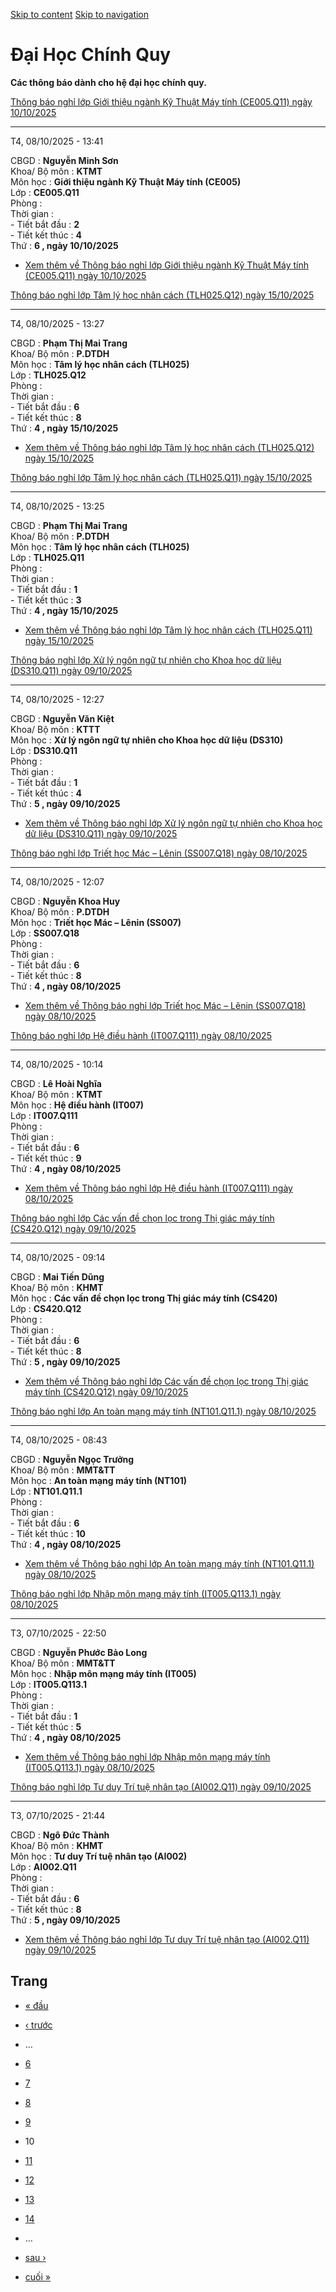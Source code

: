 [Skip to content](https://daa.uit.edu.vn/thongbaochinhquy?page=9#main)
 [Skip to navigation](https://daa.uit.edu.vn/thongbaochinhquy?page=9#main-nav)

Đại Học Chính Quy
=================

**Các thông báo dành cho hệ đại học chính quy.**

[Thông báo nghỉ lớp Giới thiệu ngành Kỹ Thuật Máy tính (CE005.Q11) ngày 10/10/2025](https://daa.uit.edu.vn/node/36677)

-----------------------------------------------------------------------------------------------------------------------

T4, 08/10/2025 - 13:41

CBGD : **Nguyễn Minh Sơn**  
Khoa/ Bộ môn : **KTMT**  
Môn học : **Giới thiệu ngành Kỹ Thuật Máy tính (CE005)**  
Lớp : **CE005.Q11**  
Phòng :  
Thời gian :  
\- Tiết bắt đầu : **2**  
\- Tiết kết thúc : **4**  
Thứ : **6 , ngày 10/10/2025**

*   [Xem thêm về Thông báo nghỉ lớp Giới thiệu ngành Kỹ Thuật Máy tính (CE005.Q11) ngày 10/10/2025](https://daa.uit.edu.vn/node/36677 "Thông báo nghỉ lớp Giới thiệu ngành Kỹ Thuật Máy tính (CE005.Q11) ngày 10/10/2025")
    

[Thông báo nghỉ lớp Tâm lý học nhân cách (TLH025.Q12) ngày 15/10/2025](https://daa.uit.edu.vn/node/36676)

----------------------------------------------------------------------------------------------------------

T4, 08/10/2025 - 13:27

CBGD : **Phạm Thị Mai Trang**  
Khoa/ Bộ môn : **P.DTDH**  
Môn học : **Tâm lý học nhân cách (TLH025)**  
Lớp : **TLH025.Q12**  
Phòng :  
Thời gian :  
\- Tiết bắt đầu : **6**  
\- Tiết kết thúc : **8**  
Thứ : **4 , ngày 15/10/2025**

*   [Xem thêm về Thông báo nghỉ lớp Tâm lý học nhân cách (TLH025.Q12) ngày 15/10/2025](https://daa.uit.edu.vn/node/36676 "Thông báo nghỉ lớp Tâm lý học nhân cách (TLH025.Q12) ngày 15/10/2025")
    

[Thông báo nghỉ lớp Tâm lý học nhân cách (TLH025.Q11) ngày 15/10/2025](https://daa.uit.edu.vn/node/36675)

----------------------------------------------------------------------------------------------------------

T4, 08/10/2025 - 13:25

CBGD : **Phạm Thị Mai Trang**  
Khoa/ Bộ môn : **P.DTDH**  
Môn học : **Tâm lý học nhân cách (TLH025)**  
Lớp : **TLH025.Q11**  
Phòng :  
Thời gian :  
\- Tiết bắt đầu : **1**  
\- Tiết kết thúc : **3**  
Thứ : **4 , ngày 15/10/2025**

*   [Xem thêm về Thông báo nghỉ lớp Tâm lý học nhân cách (TLH025.Q11) ngày 15/10/2025](https://daa.uit.edu.vn/node/36675 "Thông báo nghỉ lớp Tâm lý học nhân cách (TLH025.Q11) ngày 15/10/2025")
    

[Thông báo nghỉ lớp Xử lý ngôn ngữ tự nhiên cho Khoa học dữ liệu (DS310.Q11) ngày 09/10/2025](https://daa.uit.edu.vn/node/36674)

---------------------------------------------------------------------------------------------------------------------------------

T4, 08/10/2025 - 12:27

CBGD : **Nguyễn Văn Kiệt**  
Khoa/ Bộ môn : **KTTT**  
Môn học : **Xử lý ngôn ngữ tự nhiên cho Khoa học dữ liệu (DS310)**  
Lớp : **DS310.Q11**  
Phòng :  
Thời gian :  
\- Tiết bắt đầu : **1**  
\- Tiết kết thúc : **4**  
Thứ : **5 , ngày 09/10/2025**

*   [Xem thêm về Thông báo nghỉ lớp Xử lý ngôn ngữ tự nhiên cho Khoa học dữ liệu (DS310.Q11) ngày 09/10/2025](https://daa.uit.edu.vn/node/36674 "Thông báo nghỉ lớp Xử lý ngôn ngữ tự nhiên cho Khoa học dữ liệu (DS310.Q11) ngày 09/10/2025")
    

[Thông báo nghỉ lớp Triết học Mác – Lênin (SS007.Q18) ngày 08/10/2025](https://daa.uit.edu.vn/node/36673)

----------------------------------------------------------------------------------------------------------

T4, 08/10/2025 - 12:07

CBGD : **Nguyễn Khoa Huy**  
Khoa/ Bộ môn : **P.DTDH**  
Môn học : **Triết học Mác – Lênin (SS007)**  
Lớp : **SS007.Q18**  
Phòng :  
Thời gian :  
\- Tiết bắt đầu : **6**  
\- Tiết kết thúc : **8**  
Thứ : **4 , ngày 08/10/2025**

*   [Xem thêm về Thông báo nghỉ lớp Triết học Mác – Lênin (SS007.Q18) ngày 08/10/2025](https://daa.uit.edu.vn/node/36673 "Thông báo nghỉ lớp Triết học Mác – Lênin (SS007.Q18) ngày 08/10/2025")
    

[Thông báo nghỉ lớp Hệ điều hành (IT007.Q111) ngày 08/10/2025](https://daa.uit.edu.vn/node/36672)

--------------------------------------------------------------------------------------------------

T4, 08/10/2025 - 10:14

CBGD : **Lê Hoài Nghĩa**  
Khoa/ Bộ môn : **KTMT**  
Môn học : **Hệ điều hành (IT007)**  
Lớp : **IT007.Q111**  
Phòng :  
Thời gian :  
\- Tiết bắt đầu : **6**  
\- Tiết kết thúc : **9**  
Thứ : **4 , ngày 08/10/2025**

*   [Xem thêm về Thông báo nghỉ lớp Hệ điều hành (IT007.Q111) ngày 08/10/2025](https://daa.uit.edu.vn/node/36672 "Thông báo nghỉ lớp Hệ điều hành (IT007.Q111) ngày 08/10/2025")
    

[Thông báo nghỉ lớp Các vấn đề chọn lọc trong Thị giác máy tính (CS420.Q12) ngày 09/10/2025](https://daa.uit.edu.vn/node/36671)

--------------------------------------------------------------------------------------------------------------------------------

T4, 08/10/2025 - 09:14

CBGD : **Mai Tiến Dũng**  
Khoa/ Bộ môn : **KHMT**  
Môn học : **Các vấn đề chọn lọc trong Thị giác máy tính (CS420)**  
Lớp : **CS420.Q12**  
Phòng :  
Thời gian :  
\- Tiết bắt đầu : **6**  
\- Tiết kết thúc : **8**  
Thứ : **5 , ngày 09/10/2025**

*   [Xem thêm về Thông báo nghỉ lớp Các vấn đề chọn lọc trong Thị giác máy tính (CS420.Q12) ngày 09/10/2025](https://daa.uit.edu.vn/node/36671 "Thông báo nghỉ lớp Các vấn đề chọn lọc trong Thị giác máy tính (CS420.Q12) ngày 09/10/2025")
    

[Thông báo nghỉ lớp An toàn mạng máy tính (NT101.Q11.1) ngày 08/10/2025](https://daa.uit.edu.vn/node/36670)

------------------------------------------------------------------------------------------------------------

T4, 08/10/2025 - 08:43

CBGD : **Nguyễn Ngọc Trưởng**  
Khoa/ Bộ môn : **MMT&TT**  
Môn học : **An toàn mạng máy tính (NT101)**  
Lớp : **NT101.Q11.1**  
Phòng :  
Thời gian :  
\- Tiết bắt đầu : **6**  
\- Tiết kết thúc : **10**  
Thứ : **4 , ngày 08/10/2025**

*   [Xem thêm về Thông báo nghỉ lớp An toàn mạng máy tính (NT101.Q11.1) ngày 08/10/2025](https://daa.uit.edu.vn/node/36670 "Thông báo nghỉ lớp An toàn mạng máy tính (NT101.Q11.1) ngày 08/10/2025")
    

[Thông báo nghỉ lớp Nhập môn mạng máy tính (IT005.Q113.1) ngày 08/10/2025](https://daa.uit.edu.vn/node/36669)

--------------------------------------------------------------------------------------------------------------

T3, 07/10/2025 - 22:50

CBGD : **Nguyễn Phước Bảo Long**  
Khoa/ Bộ môn : **MMT&TT**  
Môn học : **Nhập môn mạng máy tính (IT005)**  
Lớp : **IT005.Q113.1**  
Phòng :  
Thời gian :  
\- Tiết bắt đầu : **1**  
\- Tiết kết thúc : **5**  
Thứ : **4 , ngày 08/10/2025**

*   [Xem thêm về Thông báo nghỉ lớp Nhập môn mạng máy tính (IT005.Q113.1) ngày 08/10/2025](https://daa.uit.edu.vn/node/36669 "Thông báo nghỉ lớp Nhập môn mạng máy tính (IT005.Q113.1) ngày 08/10/2025")
    

[Thông báo nghỉ lớp Tư duy Trí tuệ nhân tạo (AI002.Q11) ngày 09/10/2025](https://daa.uit.edu.vn/node/36668)

------------------------------------------------------------------------------------------------------------

T3, 07/10/2025 - 21:44

CBGD : **Ngô Đức Thành**  
Khoa/ Bộ môn : **KHMT**  
Môn học : **Tư duy Trí tuệ nhân tạo (AI002)**  
Lớp : **AI002.Q11**  
Phòng :  
Thời gian :  
\- Tiết bắt đầu : **6**  
\- Tiết kết thúc : **8**  
Thứ : **5 , ngày 09/10/2025**

*   [Xem thêm về Thông báo nghỉ lớp Tư duy Trí tuệ nhân tạo (AI002.Q11) ngày 09/10/2025](https://daa.uit.edu.vn/node/36668 "Thông báo nghỉ lớp Tư duy Trí tuệ nhân tạo (AI002.Q11) ngày 09/10/2025")
    

Trang
-----

*   [« đầu](https://daa.uit.edu.vn/thongbaochinhquy "Đến trang đầu tiên")
    
*   [‹ trước](https://daa.uit.edu.vn/thongbaochinhquy?page=8 "Đến trang kế trước")
    
*   …
*   [6](https://daa.uit.edu.vn/thongbaochinhquy?page=5 "Đến trang 6")
    
*   [7](https://daa.uit.edu.vn/thongbaochinhquy?page=6 "Đến trang 7")
    
*   [8](https://daa.uit.edu.vn/thongbaochinhquy?page=7 "Đến trang 8")
    
*   [9](https://daa.uit.edu.vn/thongbaochinhquy?page=8 "Đến trang 9")
    
*   10
*   [11](https://daa.uit.edu.vn/thongbaochinhquy?page=10 "Đến trang 11")
    
*   [12](https://daa.uit.edu.vn/thongbaochinhquy?page=11 "Đến trang 12")
    
*   [13](https://daa.uit.edu.vn/thongbaochinhquy?page=12 "Đến trang 13")
    
*   [14](https://daa.uit.edu.vn/thongbaochinhquy?page=13 "Đến trang 14")
    
*   …
*   [sau ›](https://daa.uit.edu.vn/thongbaochinhquy?page=10 "Đến trang kế sau")
    
*   [cuối »](https://daa.uit.edu.vn/thongbaochinhquy?page=1907 "Đến trang cuối cùng")